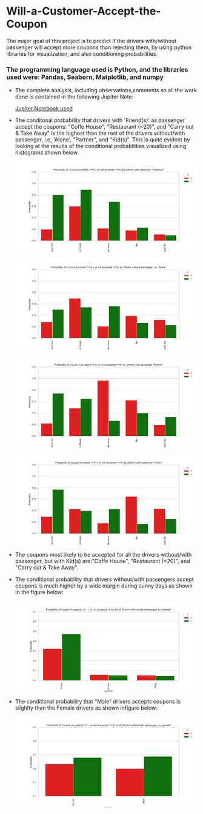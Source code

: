 # Will-a-Customer-Accept-the-Coupon #
The major goal of this project is to predict if the drivers with/without passenger will accept more coupons than rejecting them, by using python libraries for visualization, and also conditioning probabilities.

### The programming language used is Python, and the libraries used were: Pandas, Seaborn, Matplotlib, and numpy ###

* The complete analysis, including observations,comments so all the work done is contained in the following Jupiter Note:

    [Jupiter Notebook used](https://github.com/Leopard-2019/Will-a-Customer-Accept-the-Coupon/blob/main/notebook/prompt_assig5_1.ipynb)

 
*  The conditonal probability that drivers with 'Friend(s)' as passenger accept the coupons: "Coffe House",
  "Restaurant (<20)", and "Carry out & Take Away"  is the highest than the rest of the drivers without/with passenger, i.e, 'Alone', "Partner", and "Kid(s)". This is quite evident by looking at the results of the conditional probabilities visualized using histograms shown below.
   
   ![](images/barplotprobabilityacceptnoacceptcouponbyfriendpassanger.png)
   
   ![](images/barplotprobabilityacceptnoacceptcouponbyalonepassanger.png)
   
   ![](images/barplotprobabilityacceptnoacceptcouponbypartnerpassanger.png)
   
   ![](images/barplotprobabilityacceptnoacceptcouponbykidspassanger.png)

* The coupons most likely to be accepted for all the drivers without/with passenger, but with Kid(s) are:"Coffe House",
  "Restaurant (<20)", and "Carry out & Take Away".
  
 * The conditional probability that drivers without/with passengers accept coupons  is much higher by a wide margin during sunny days as shown in the
   figure below:
 
    ![](images/barplotprobabilityacceptnoacceptcouponbyweather.png)
    
 * The conditional probability that "Male" drivers  accepts coupons  is slighlty than the Female drivers as shown infigure below:

    ![](images/barplotprobabilityacceptnoacceptcouponbygender.png)
